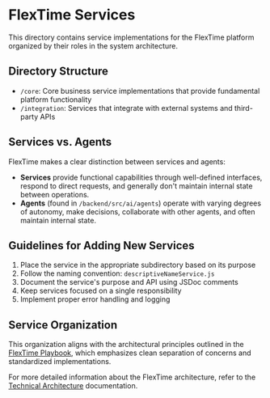 # FlexTime Services

This directory contains service implementations for the FlexTime platform organized by their roles in the system architecture.

## Directory Structure

- `/core`: Core business service implementations that provide fundamental platform functionality
- `/integration`: Services that integrate with external systems and third-party APIs

## Services vs. Agents

FlexTime makes a clear distinction between services and agents:

- **Services** provide functional capabilities through well-defined interfaces, respond to direct requests, and generally don't maintain internal state between operations.
- **Agents** (found in `/backend/src/ai/agents`) operate with varying degrees of autonomy, make decisions, collaborate with other agents, and often maintain internal state.

## Guidelines for Adding New Services

1. Place the service in the appropriate subdirectory based on its purpose
2. Follow the naming convention: `descriptiveNameService.js`
3. Document the service's purpose and API using JSDoc comments
4. Keep services focused on a single responsibility
5. Implement proper error handling and logging

## Service Organization

This organization aligns with the architectural principles outlined in the [FlexTime Playbook](../../FlexTime_Playbook.md), which emphasizes clean separation of concerns and standardized implementations.

For more detailed information about the FlexTime architecture, refer to the [Technical Architecture](../../development/infrastructure-enhancement/docs/technical_architecture.md) documentation.
